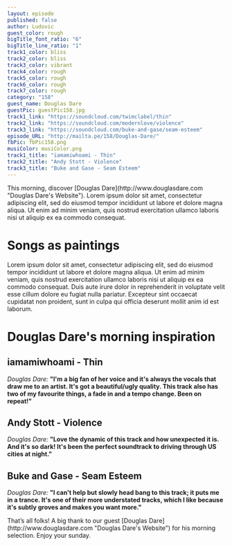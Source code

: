 ```yaml
---
layout: episode
published: false
author: Ludovic
guest_color: rough
bigTitle_font_ratio: "6"
bigTitle_line_ratio: "1"
track1_color: bliss
track2_color: bliss
track3_color: vibrant
track4_color: rough
track5_color: rough
track6_color: rough
track7_color: rough
category: "158"
guest_name: Douglas Dare
guestPic: guestPic158.jpg
track1_link: "https://soundcloud.com/twimclabel/thin"
track2_link: "https://soundcloud.com/modernlove/violence"
track3_link: "https://soundcloud.com/buke-and-gase/seam-esteem"
episode_URL: "http://mailta.pe/158/Douglas-Dare/"
fbPic: fbPic158.png
musiColor: musiColor.png
track1_title: "iamamiwhoami - Thin"
track2_title: "Andy Stott - Violence"
track3_title: "Buke and Gase - Seam Esteem"
---
```


<p id="introduction">
This morning, discover [Douglas Dare](http://www.douglasdare.com "Douglas Dare's Website"). Lorem ipsum dolor sit amet, consectetur adipiscing elit, sed do eiusmod tempor incididunt ut labore et dolore magna aliqua. Ut enim ad minim veniam, quis nostrud exercitation ullamco laboris nisi ut aliquip ex ea commodo consequat.</p>
 
# Songs as paintings

Lorem ipsum dolor sit amet, consectetur adipiscing elit, sed do eiusmod tempor incididunt ut labore et dolore magna aliqua. Ut enim ad minim veniam, quis nostrud exercitation ullamco laboris nisi ut aliquip ex ea commodo consequat. Duis aute irure dolor in reprehenderit in voluptate velit esse cillum dolore eu fugiat nulla pariatur. Excepteur sint occaecat cupidatat non proident, sunt in culpa qui officia deserunt mollit anim id est laborum.

# Douglas Dare's morning inspiration
 
## iamamiwhoami - Thin
_Douglas Dare:_ **"**I'm a big fan of her voice and it's always the vocals that draw me to an artist. It's got a beautiful/ugly quality. This track also has two of my favourite things, a fade in and a tempo change. Been on repeat!**"**
 
## Andy Stott - Violence
_Douglas Dare:_ **"**Love the dynamic of this track and how unexpected it is. And it's so dark! It's been the perfect soundtrack to driving through US cities at night.**"**
 
## Buke and Gase - Seam Esteem
_Douglas Dare:_ **"**I can't help but slowly head bang to this track; it puts me in a trance. It's one of their more understated tracks, which I like because it's subtly groves and makes you want more.**"** 
 
<p id="outroduction">
That’s all folks! A big thank to our guest [Douglas Dare](http://www.douglasdare.com "Douglas Dare's Website") for his morning selection. Enjoy your sunday.
</p>